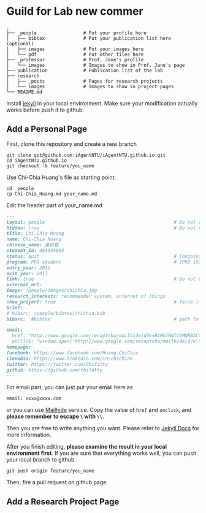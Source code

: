 # Guild for Lab new commer

```
.
├── _people                 # Put your profile here
│   ├── bibtex              # Put your publication list here (optional)
│   ├── images              # Put your images here
│   └── pdf                 # Put other files here
├── _professor              # Prof. Jane's profile
│   └── images              # Images to show in Prof. Jane's page
├── publication             # Publication list of the lab
├── research          
│   ├── _posts              # Pages for research projects
│   └── images              # Images to show in project pages
└── README.md
```

Install [jekyll](https://jekyllrb.com) in your local environment. Make sure your modification actually works before push it to github.


## Add a Personal Page
First, clone this repository and create a new branch
```Shell
git clone git@github.com:iAgentNTU/iAgentNTU.github.io.git
cd iAgentNTU.github.io
git checkout -b feature/you_name
```

Use Chi-Chia Huang's file as starting point.
```Shell
cd _people
cp Chi-Chia_Huang.md your_name.md
```

Edit the header part of your_name.md
```Markdown
---
layout: people                                               # Do not change
hidden: true                                                 # Do not change
title: Chi-Chia Huang
name: Chi-Chia Huang
chinese_name: 黃啟嘉
student_id: d01944003
status: quit                                                 # [ongoing|graduated|quit]
program: PhD student                                         # [PhD student|Master student|Undergraduate]
entry_year: 2012
exit_year: 2017
link: true                                                   # Do not change
external_url:
image: /people/images/chichia.jpg
research_interests: recommender system, internet of things
show_project: true                                           # false if you do not have any project yet
brief: 
# bibsrc: /people/bibtex/chichia.bib
bibsrc: '#bibtex'                                            # path to bib file or DOM id 

email:
  href: "http://www.google.com/recaptcha/mailhide/d?k=01MhlRNlCYMQRB3CtGk9pPWQ==&amp;c=Seat9oiuZshm6ibK_MUDZilOr7fBybQahRY7P83oUwM="
  onclick: "window.open('http://www.google.com/recaptcha/mailhide/d?k\\07501MhlRNlCYMQRB3CtGk9pPWQ\\75\\75\\46c\\75Seat9oiuZshm6ibK_MUDZilOr7fBybQahRY7P83oUwM\\075', '', 'toolbar=0,scrollbars=0,location=0,statusbar=0,menubar=0,resizable=0,width=500,height=300'); return false;"
homepage: 
facebook: https://www.facebook.com/Huang.ChiChia
linkedin: https://www.linkedin.com/in/chichiah
twitter: https://twitter.com/Chifatty
github: https://github.com/chifatty
---
```
For email part, you can just put your email here as
```
email: xxxx@xxxx.com
```
or you can use [Mailhide](https://www.google.com/recaptcha/admin#mailhide) service. Copy the value of `href` and `onclick`, and __please remember to escape `\` with `\\`__.

Then you are free to write anything you want. Please refer to [Jekyll Docs](https://jekyllrb.com/docs/posts/) for more information.

After you finish editing, __please examine the result in your local environment first__. If you are sure that everything works well, you can push your local branch to github.
```Shell
git push origin feature/you_name
```

Then, fire a pull request on github page.

## Add a Research Project Page
